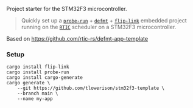 [`probe-run`]: https://crates.io/crates/probe-run
[`defmt`]: https://github.com/knurling-rs/defmt
[`flip-link`]: https://github.com/knurling-rs/flip-link
[`RTIC`]: https://rtic.rs

Project starter for the STM32F3 microcontroller.

> Quickly set up a [`probe-run`] + [`defmt`] + [`flip-link`] embedded project
> running on the [`RTIC`] scheduler on a STM32F3 microcontroller.

Based on https://github.com/rtic-rs/defmt-app-template

### Setup

```
cargo install flip-link
cargo install probe-run
cargo install cargo-generate
cargo generate \
    --git https://github.com/tlowerison/stm32f3-template \
    --branch main \
    --name my-app
```
